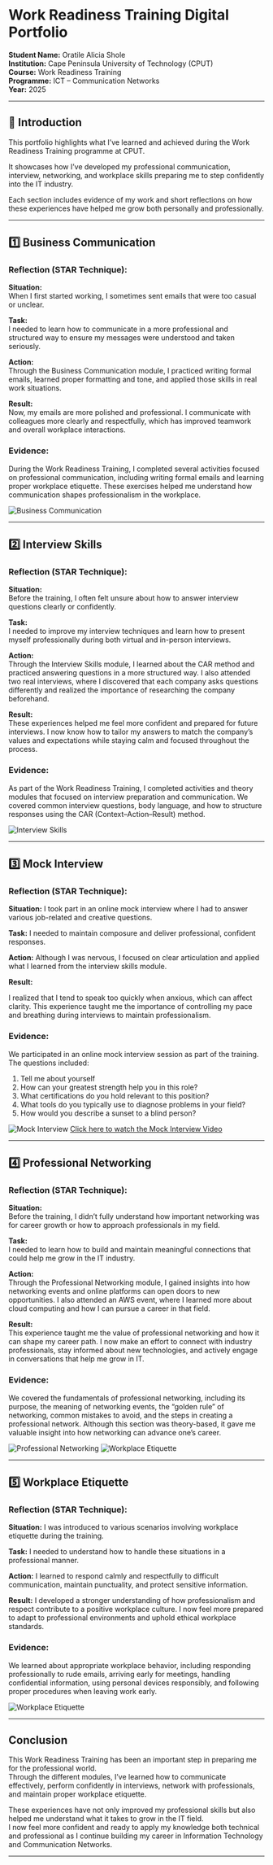 #  Work Readiness Training Digital Portfolio

**Student Name:** Oratile Alicia Shole  
**Institution:** Cape Peninsula University of Technology (CPUT)  
**Course:** Work Readiness Training  
**Programme:** ICT – Communication Networks  
**Year:** 2025  

---

## 📘 Introduction  

This portfolio highlights what I’ve learned and achieved during the Work Readiness Training programme at CPUT.  

It showcases how I’ve developed my professional communication, interview, networking, and workplace skills preparing me to step confidently into the IT industry.  

Each section includes evidence of my work and short reflections on how these experiences have helped me grow both personally and professionally.

---

## 1️⃣ Business Communication  
### **Reflection (STAR Technique):**  
**Situation:**  
When I first started working, I sometimes sent emails that were too casual or unclear.  

**Task:**  
I needed to learn how to communicate in a more professional and structured way to ensure my messages were understood and taken seriously.  

**Action:**  
Through the Business Communication module, I practiced writing formal emails, learned proper formatting and tone, and applied those skills in real work situations.  

**Result:**  
Now, my emails are more polished and professional. I communicate with colleagues more clearly and respectfully, which has improved teamwork and overall workplace interactions.

### **Evidence:** 

During the Work Readiness Training, I completed several activities focused on professional communication, including writing formal emails and learning proper workplace etiquette. These exercises helped me understand how communication shapes professionalism in the workplace.  

![Business Communication](Business%20Communication.png)

---

## 2️⃣ Interview Skills  
### **Reflection (STAR Technique):**  
**Situation:**  
Before the training, I often felt unsure about how to answer interview questions clearly or confidently.  

**Task:**  
I needed to improve my interview techniques and learn how to present myself professionally during both virtual and in-person interviews.  

**Action:**  
Through the Interview Skills module, I learned about the CAR method and practiced answering questions in a more structured way. I also attended two real interviews, where I discovered that each company asks questions differently and realized the importance of researching the company beforehand.  

**Result:**  
These experiences helped me feel more confident and prepared for future interviews. I now know how to tailor my answers to match the company’s values and expectations while staying calm and focused throughout the process.

### **Evidence:**  

As part of the Work Readiness Training, I completed activities and theory modules that focused on interview preparation and communication. We covered common interview questions, body language, and how to structure responses using the CAR (Context–Action–Result) method.

![Interview Skills](Interview%20Skills.png)

---

## 3️⃣ Mock Interview  

### **Reflection (STAR Technique):**  

**Situation:** 
I took part in an online mock interview where I had to answer various job-related and creative questions. 

**Task:** 
I needed to maintain composure and deliver professional, confident responses.  

**Action:** 
Although I was nervous, I focused on clear articulation and applied what I learned from the interview skills module.  

**Result:** 

I realized that I tend to speak too quickly when anxious, which can affect clarity. This experience taught me the importance of controlling my pace and breathing during interviews to maintain professionalism.  

### **Evidence:**  
We participated in an online mock interview session as part of the training. The questions included:  
1. Tell me about yourself  
2. How can your greatest strength help you in this role?  
3. What certifications do you hold relevant to this position?  
4. What tools do you typically use to diagnose problems in your field?  
5. How would you describe a sunset to a blind person?

![Mock Interview](Mock%20Interview.png)
[Click here to watch the Mock Interview Video](Mock%20Interview%20Video.mov)


---

## 4️⃣ Professional Networking
### **Reflection (STAR Technique):**  

**Situation:**  
Before the training, I didn’t fully understand how important networking was for career growth or how to approach professionals in my field.  

**Task:**  
I needed to learn how to build and maintain meaningful connections that could help me grow in the IT industry.  

**Action:**  
Through the Professional Networking module, I gained insights into how networking events and online platforms can open doors to new opportunities. I also attended an AWS event, where I learned more about cloud computing and how I can pursue a career in that field.  

**Result:**  
This experience taught me the value of professional networking and how it can shape my career path. I now make an effort to connect with industry professionals, stay informed about new technologies, and actively engage in conversations that help me grow in IT.

### **Evidence:**  
We covered the fundamentals of professional networking, including its purpose, the meaning of networking events, the “golden rule” of networking, common mistakes to avoid, and the steps in creating a professional network. Although this section was theory-based, it gave me valuable insight into how networking can advance one’s career.  

![Professional Networking](Professional%20Networking.png)
![Workplace Etiquette](aws.jpeg)

---

## 5️⃣ Workplace Etiquette  
### **Reflection (STAR Technique):**  
**Situation:** 
I was introduced to various scenarios involving workplace etiquette during the training.

**Task:** 
I needed to understand how to handle these situations in a professional manner. 

**Action:** I learned to respond calmly and respectfully to difficult communication, maintain punctuality, and protect sensitive information. 

**Result:** 
I developed a stronger understanding of how professionalism and respect contribute to a positive workplace culture. I now feel more prepared to adapt to professional environments and uphold ethical workplace standards.  

### **Evidence:**  
We learned about appropriate workplace behavior, including responding professionally to rude emails, arriving early for meetings, handling confidential information, using personal devices responsibly, and following proper procedures when leaving work early.  

![Workplace Etiquette](Workplace%20Etiquette.png)

---

## Conclusion  

This Work Readiness Training has been an important step in preparing me for the professional world.  
Through the different modules, I’ve learned how to communicate effectively, perform confidently in interviews, network with professionals, and maintain proper workplace etiquette.  

These experiences have not only improved my professional skills but also helped me understand what it takes to grow in the IT field.  
I now feel more confident and ready to apply my knowledge both technical and professional as I continue building my career in Information Technology and Communication Networks.  

---
